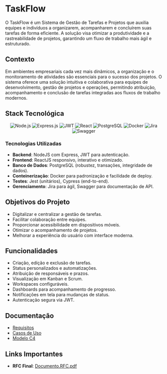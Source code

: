 # TaskFlow

O TaskFlow é um Sistema de Gestão de Tarefas e Projetos que auxilia equipes e indivíduos a organizarem, acompanharem e concluírem suas tarefas de forma eficiente. A solução visa otimizar a produtividade e a rastreabilidade de projetos, garantindo um fluxo de trabalho mais ágil e estruturado.

## Contexto

Em ambientes empresariais cada vez mais dinâmicos, a organização e o monitoramento de atividades são essenciais para o sucesso dos projetos. O sistema oferece uma solução intuitiva e colaborativa para equipes de desenvolvimento, gestão de projetos e operações, permitindo atribuição, acompanhamento e conclusão de tarefas integradas aos fluxos de trabalho modernos.

## Stack Tecnológica

<p align="center">
<img src="https://img.shields.io/badge/node.js-6DA55F?style=for-the-badge&logo=node.js&logoColor=white" alt="Node.js"/>
<img src="https://img.shields.io/badge/express.js-%23404d59.svg?style=for-the-badge&logo=express&logoColor=%2361DAFB" alt="Express.js"/>
<img src="https://img.shields.io/badge/JWT-black?style=for-the-badge&logo=JSON%20web%20tokens" alt="JWT"/>
<img src="https://img.shields.io/badge/React-20232A?style=for-the-badge&logo=react&logoColor=61DAFB" alt="React"/>
<img src="https://img.shields.io/badge/PostgreSQL-000?style=for-the-badge&logo=postgresql" alt="PostgreSQL"/>
<img src="https://img.shields.io/badge/docker-%230db7ed.svg?style=for-the-badge&logo=docker&logoColor=white" alt="Docker"/>
<img src="https://img.shields.io/badge/jira-%230A0FFF.svg?style=for-the-badge&logo=jira&logoColor=white" alt="Jira"/>
<img src="https://img.shields.io/badge/-Swagger-%23Clojure?style=for-the-badge&logo=swagger&logoColor=white" alt="Swagger"/>
</p>

### Tecnologias Utilizadas

- **Backend**: NodeJS com Express, JWT para autenticação.
- **Frontend**: ReactJS responsivo, interativo e otimizado.
- **Banco de Dados**: PostgreSQL (robustez, transações, integridade de dados).
- **Conteinerização**: Docker para padronização e facilidade de deploy.
- **Testes**: Jest (unitários), Cypress (end-to-end).
- **Gerenciamento**: Jira para ágil, Swagger para documentação de API.

## Objetivos do Projeto

- Digitalizar e centralizar a gestão de tarefas.
- Facilitar colaboração entre equipes.
- Proporcionar acessibilidade em dispositivos móveis.
- Otimizar o acompanhamento de projetos.
- Melhorar a experiência do usuário com interface moderna.

## Funcionalidades

- Criação, edição e exclusão de tarefas.
- Status personalizados e automatizações.
- Atribuição de responsáveis e prazos.
- Visualização em Kanban e Scrum.
- Workspaces configuráveis.
- Dashboards para acompanhamento de progresso.
- Notificações em tela para mudanças de status.
- Autenticação segura via JWT.

## Documentação

- [Requisitos](./docs/requirements.md)
- [Casos de Uso](./docs/use-case.md)
- [Modelo C4](./docs/c4-diagram.md)

## Links Importantes

- **RFC Final**: [Documento.RFC.pdf](https://github.com/user-attachments/files/21170019/Documento.RFC.pdf)

